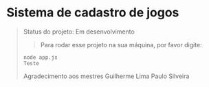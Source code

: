 <h1>Sistema de cadastro de jogos</h1>

> Status do projeto: Em desenvolvimento
> > Para rodar esse projeto na sua máquina, por favor digite:
> ```
>node app.js
> Teste
> ```
> Agradecimento aos mestres
> Guilherme Lima
> Paulo Silveira
> 
